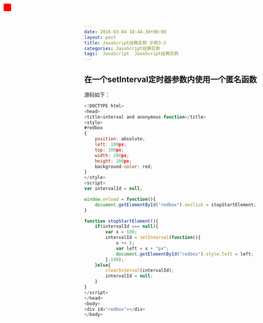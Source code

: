 ```yaml
---
date: 2016-03-04 18:44:30+00:00
layout: post
title: JavaScript经典实例 示例3-2
categories: JavaScript经典实例
tags:  JavaScript  JavaScript经典实例
---
```


在一个setInterval定时器参数内使用一个匿名函数
----------------

<head>
<title>interval and anonymous function</title>
<style>
#redbox
{
    position: absolute;
    left: 10px;
    top: 10px;
    width: 20px; 
    height: 20px;
    background-color: red;
}
</style>
<script>
var intervalId = null;

window.onload = function(){
    document.getElementById("redbox").onclick = stopStartElement;
}

function stopStartElement(){
    if(intervalId === null){
        var x = 100;
        intervalId = setInterval(function(){
            x += 5;
            var left = x + "px";
            document.getElementById("redbox").style.left = left;
        },100);
    }else{
        clearInterval(intervalId);
        intervalId = null;
    }
}
</script>
</head>
<body>
<div id="redbox"></div>
</body>


源码如下：

``` javascript
<!DOCTYPE html>
<head>
<title>interval and anonymous function</title>
<style>
#redbox
{
    position: absolute;
    left: 100px;
    top: 100px;
    width: 200px; 
    height: 200px;
    background-color: red;
}
</style>
<script>
var intervalId = null;

window.onload = function(){
    document.getElementById("redbox").onclick = stopStartElement;
}

function stopStartElement(){
    if(intervalId === null){
        var x = 100;
        intervalId = setInterval(function(){
            x += 5;
            var left = x + "px";
            document.getElementById("redbox").style.left = left;
        },100);
    }else{
        clearInterval(intervalId);
        intervalId = null;
    }
}
</script>
</head>
<body>
<div id="redbox"></div>
</body>
``` 
